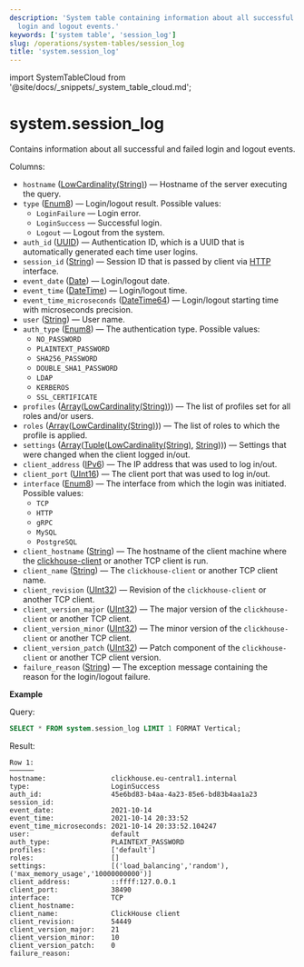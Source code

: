 ```yaml
---
description: 'System table containing information about all successful and failed
  login and logout events.'
keywords: ['system table', 'session_log']
slug: /operations/system-tables/session_log
title: 'system.session_log'
---
```


import SystemTableCloud from '@site/docs/_snippets/_system_table_cloud.md';

# system.session_log

<SystemTableCloud/>

Contains information about all successful and failed login and logout events.

Columns:

- `hostname` ([LowCardinality(String)](../../sql-reference/data-types/string.md)) — Hostname of the server executing the query.
- `type` ([Enum8](../../sql-reference/data-types/enum.md)) — Login/logout result. Possible values:
    - `LoginFailure` — Login error.
    - `LoginSuccess` — Successful login.
    - `Logout` — Logout from the system.
- `auth_id` ([UUID](../../sql-reference/data-types/uuid.md)) — Authentication ID, which is a UUID that is automatically generated each time user logins.
- `session_id` ([String](../../sql-reference/data-types/string.md)) — Session ID that is passed by client via [HTTP](../../interfaces/http.md) interface.
- `event_date` ([Date](../../sql-reference/data-types/date.md)) — Login/logout date.
- `event_time` ([DateTime](../../sql-reference/data-types/datetime.md)) — Login/logout time.
- `event_time_microseconds` ([DateTime64](../../sql-reference/data-types/datetime64.md)) — Login/logout starting time with microseconds precision.
- `user` ([String](../../sql-reference/data-types/string.md)) — User name.
- `auth_type` ([Enum8](../../sql-reference/data-types/enum.md)) — The authentication type. Possible values:
    - `NO_PASSWORD`
    - `PLAINTEXT_PASSWORD`
    - `SHA256_PASSWORD`
    - `DOUBLE_SHA1_PASSWORD`
    - `LDAP`
    - `KERBEROS`
    - `SSL_CERTIFICATE`
- `profiles` ([Array](../../sql-reference/data-types/array.md)([LowCardinality(String)](../../sql-reference/data-types/lowcardinality.md))) — The list of profiles set for all roles and/or users.
- `roles` ([Array](../../sql-reference/data-types/array.md)([LowCardinality(String)](../../sql-reference/data-types/lowcardinality.md))) — The list of roles to which the profile is applied.
- `settings` ([Array](../../sql-reference/data-types/array.md)([Tuple](../../sql-reference/data-types/tuple.md)([LowCardinality(String)](../../sql-reference/data-types/lowcardinality.md), [String](../../sql-reference/data-types/string.md)))) — Settings that were changed when the client logged in/out.
- `client_address` ([IPv6](../../sql-reference/data-types/ipv6.md)) — The IP address that was used to log in/out.
- `client_port` ([UInt16](../../sql-reference/data-types/int-uint.md)) — The client port that was used to log in/out.
- `interface` ([Enum8](../../sql-reference/data-types/enum.md)) — The interface from which the login was initiated. Possible values:
    - `TCP`
    - `HTTP`
    - `gRPC`
    - `MySQL`
    - `PostgreSQL`
- `client_hostname` ([String](../../sql-reference/data-types/string.md)) — The hostname of the client machine where the [clickhouse-client](../../interfaces/cli.md) or another TCP client is run.
- `client_name` ([String](../../sql-reference/data-types/string.md)) — The `clickhouse-client` or another TCP client name.
- `client_revision` ([UInt32](../../sql-reference/data-types/int-uint.md)) — Revision of the `clickhouse-client` or another TCP client.
- `client_version_major` ([UInt32](../../sql-reference/data-types/int-uint.md)) — The major version of the `clickhouse-client` or another TCP client.
- `client_version_minor` ([UInt32](../../sql-reference/data-types/int-uint.md)) — The minor version of the `clickhouse-client` or another TCP client.
- `client_version_patch` ([UInt32](../../sql-reference/data-types/int-uint.md)) — Patch component of the `clickhouse-client` or another TCP client version.
- `failure_reason` ([String](../../sql-reference/data-types/string.md)) — The exception message containing the reason for the login/logout failure.

**Example**

Query:

```sql
SELECT * FROM system.session_log LIMIT 1 FORMAT Vertical;
```

Result:

```text
Row 1:
──────
hostname:                clickhouse.eu-central1.internal
type:                    LoginSuccess
auth_id:                 45e6bd83-b4aa-4a23-85e6-bd83b4aa1a23
session_id:
event_date:              2021-10-14
event_time:              2021-10-14 20:33:52
event_time_microseconds: 2021-10-14 20:33:52.104247
user:                    default
auth_type:               PLAINTEXT_PASSWORD
profiles:                ['default']
roles:                   []
settings:                [('load_balancing','random'),('max_memory_usage','10000000000')]
client_address:          ::ffff:127.0.0.1
client_port:             38490
interface:               TCP
client_hostname:
client_name:             ClickHouse client
client_revision:         54449
client_version_major:    21
client_version_minor:    10
client_version_patch:    0
failure_reason:
```
